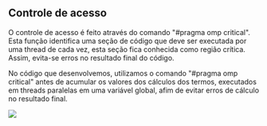 ## Controle de acesso

O controle de acesso é feito através do comando "#pragma omp critical". 
Esta função identifica uma seção de código que deve ser executada por uma thread de cada vez, esta seção fica conhecida como região crítica. 
Assim, evita-se erros no resultado final do código.

No código que desenvolvemos, utilizamos o comando "#pragma omp critical" antes de acumular os valores dos cálculos dos termos, executados em threads paralelas 
em uma variável global, afim de evitar erros de cálculo no resultado final.

<img src="[https://github.com/batistagc/Inimigos-do-EAD-/blob/main/ASSETS/Lab01-ex6.PNG](https://github.com/batistagc/Inimigos-do-EAD-/blob/main/ASSETS/print_global_var.PNG)">
